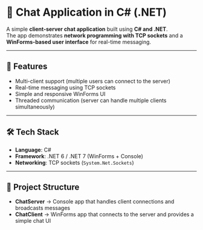 # 💬 Chat Application in C# (.NET)

A simple **client-server chat application** built using **C# and .NET**.  
The app demonstrates **network programming with TCP sockets** and a **WinForms-based user interface** for real-time messaging.

---

## 🚀 Features
- Multi-client support (multiple users can connect to the server)
- Real-time messaging using TCP sockets
- Simple and responsive WinForms UI
- Threaded communication (server can handle multiple clients simultaneously)

---

## 🛠️ Tech Stack
- **Language**: C#
- **Framework**: .NET 6 / .NET 7 (WinForms + Console)
- **Networking**: TCP sockets (`System.Net.Sockets`)

---

## 📂 Project Structure
- **ChatServer** → Console app that handles client connections and broadcasts messages  
- **ChatClient** → WinForms app that connects to the server and provides a simple chat UI  

